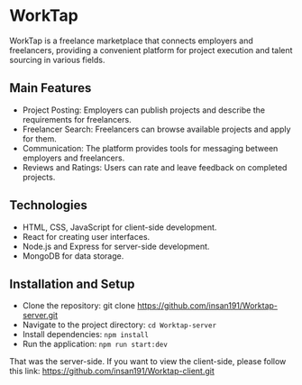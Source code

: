 # WorkTap
WorkTap is a freelance marketplace that connects employers and freelancers, providing a convenient platform for project execution and talent sourcing in various fields.

## Main Features
* Project Posting: Employers can publish projects and describe the requirements for freelancers.
* Freelancer Search: Freelancers can browse available projects and apply for them.
* Communication: The platform provides tools for messaging between employers and freelancers.
* Reviews and Ratings: Users can rate and leave feedback on completed projects.
## Technologies
* HTML, CSS, JavaScript for client-side development.
* React for creating user interfaces.
* Node.js and Express for server-side development.
* MongoDB for data storage.
## Installation and Setup
* Clone the repository: git clone https://github.com/insan191/Worktap-server.git
* Navigate to the project directory: `cd Worktap-server`
* Install dependencies: `npm install`
* Run the application: `npm run start:dev`

That was the server-side. If you want to view the client-side, please follow this link: https://github.com/insan191/Worktap-client.git 
